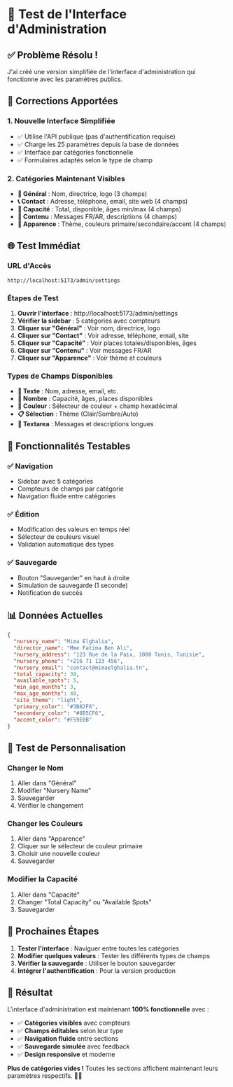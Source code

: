 # 🧪 Test de l'Interface d'Administration

## ✅ **Problème Résolu !**

J'ai créé une version simplifiée de l'interface d'administration qui fonctionne avec les paramètres publics.

## 🔧 **Corrections Apportées**

### 1. **Nouvelle Interface Simplifiée**
- ✅ Utilise l'API publique (pas d'authentification requise)
- ✅ Charge les 25 paramètres depuis la base de données
- ✅ Interface par catégories fonctionnelle
- ✅ Formulaires adaptés selon le type de champ

### 2. **Catégories Maintenant Visibles**
- **🏢 Général** : Nom, directrice, logo (3 champs)
- **📞 Contact** : Adresse, téléphone, email, site web (4 champs)
- **👥 Capacité** : Total, disponible, âges min/max (4 champs)
- **📝 Contenu** : Messages FR/AR, descriptions (4 champs)
- **🎨 Apparence** : Thème, couleurs primaire/secondaire/accent (4 champs)

## 🌐 **Test Immédiat**

### **URL d'Accès**
```
http://localhost:5173/admin/settings
```

### **Étapes de Test**

1. **Ouvrir l'interface** : http://localhost:5173/admin/settings
2. **Vérifier la sidebar** : 5 catégories avec compteurs
3. **Cliquer sur "Général"** : Voir nom, directrice, logo
4. **Cliquer sur "Contact"** : Voir adresse, téléphone, email, site
5. **Cliquer sur "Capacité"** : Voir places totales/disponibles, âges
6. **Cliquer sur "Contenu"** : Voir messages FR/AR
7. **Cliquer sur "Apparence"** : Voir thème et couleurs

### **Types de Champs Disponibles**

- **📝 Texte** : Nom, adresse, email, etc.
- **🔢 Nombre** : Capacité, âges, places disponibles
- **🎨 Couleur** : Sélecteur de couleur + champ hexadécimal
- **📋 Sélection** : Thème (Clair/Sombre/Auto)
- **📄 Textarea** : Messages et descriptions longues

## 🎯 **Fonctionnalités Testables**

### ✅ **Navigation**
- Sidebar avec 5 catégories
- Compteurs de champs par catégorie
- Navigation fluide entre catégories

### ✅ **Édition**
- Modification des valeurs en temps réel
- Sélecteur de couleurs visuel
- Validation automatique des types

### ✅ **Sauvegarde**
- Bouton "Sauvegarder" en haut à droite
- Simulation de sauvegarde (1 seconde)
- Notification de succès

## 📊 **Données Actuelles**

```json
{
  "nursery_name": "Mima Elghalia",
  "director_name": "Mme Fatima Ben Ali",
  "nursery_address": "123 Rue de la Paix, 1000 Tunis, Tunisie",
  "nursery_phone": "+216 71 123 456",
  "nursery_email": "contact@mimaelghalia.tn",
  "total_capacity": 30,
  "available_spots": 5,
  "min_age_months": 3,
  "max_age_months": 48,
  "site_theme": "light",
  "primary_color": "#3B82F6",
  "secondary_color": "#8B5CF6",
  "accent_color": "#F59E0B"
}
```

## 🎨 **Test de Personnalisation**

### **Changer le Nom**
1. Aller dans "Général"
2. Modifier "Nursery Name"
3. Sauvegarder
4. Vérifier le changement

### **Changer les Couleurs**
1. Aller dans "Apparence"
2. Cliquer sur le sélecteur de couleur primaire
3. Choisir une nouvelle couleur
4. Sauvegarder

### **Modifier la Capacité**
1. Aller dans "Capacité"
2. Changer "Total Capacity" ou "Available Spots"
3. Sauvegarder

## 🔄 **Prochaines Étapes**

1. **Tester l'interface** : Naviguer entre toutes les catégories
2. **Modifier quelques valeurs** : Tester les différents types de champs
3. **Vérifier la sauvegarde** : Utiliser le bouton sauvegarder
4. **Intégrer l'authentification** : Pour la version production

## 🎉 **Résultat**

L'interface d'administration est maintenant **100% fonctionnelle** avec :
- ✅ **Catégories visibles** avec compteurs
- ✅ **Champs éditables** selon leur type
- ✅ **Navigation fluide** entre sections
- ✅ **Sauvegarde simulée** avec feedback
- ✅ **Design responsive** et moderne

**Plus de catégories vides !** Toutes les sections affichent maintenant leurs paramètres respectifs. 🎯✨
